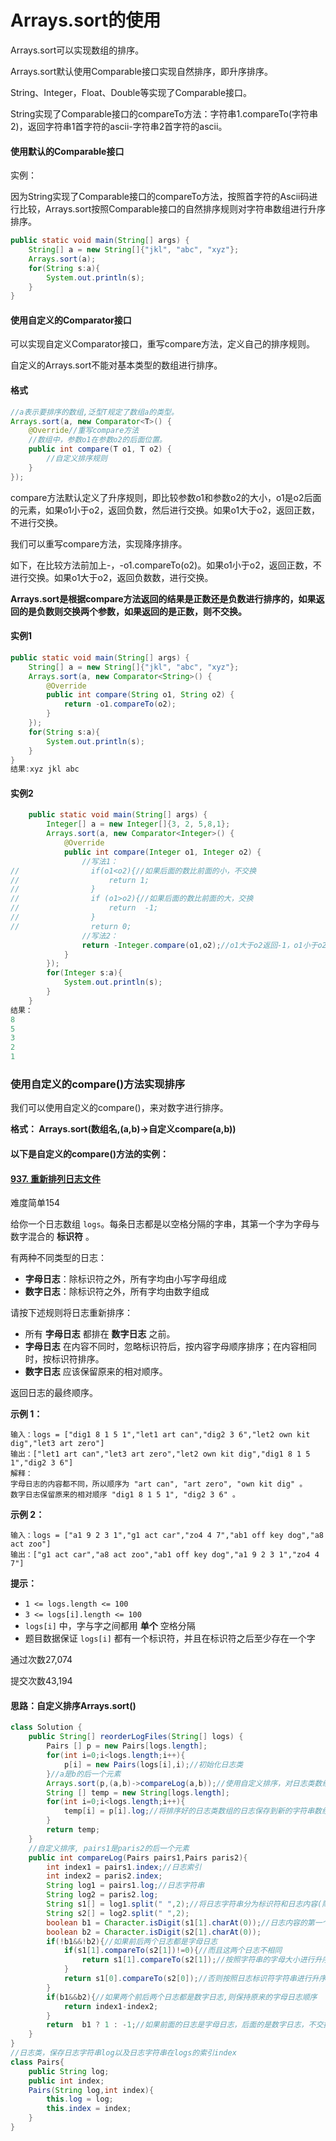 # Arrays.sort的使用

Arrays.sort可以实现数组的排序。

Arrays.sort默认使用Comparable接口实现自然排序，即升序排序。

String、Integer，Float、Double等实现了Comparable接口。

String实现了Comparable接口的compareTo方法：字符串1.compareTo(字符串2)，返回字符串1首字符的ascii-字符串2首字符的ascii。

#### 使用默认的Comparable接口

实例：

​		因为String实现了Comparable接口的compareTo方法，按照首字符的Ascii码进行比较，Arrays.sort按照Comparable接口的自然排序规则对字符串数组进行升序排序。

```java
public static void main(String[] args) {
    String[] a = new String[]{"jkl", "abc", "xyz"};
    Arrays.sort(a);
    for(String s:a){
        System.out.println(s);
    }
}
```

#### 使用自定义的Comparator接口

可以实现自定义Comparator接口，重写compare方法，定义自己的排序规则。

自定义的Arrays.sort不能对基本类型的数组进行排序。

#### 格式

```java
//a表示要排序的数组,泛型T规定了数组a的类型。
Arrays.sort(a, new Comparator<T>() {
    @Override//重写compare方法
    //数组中，参数o1在参数o2的后面位置。
    public int compare(T o1, T o2) {
        //自定义排序规则
    }
});
```

​	compare方法默认定义了升序规则，即比较参数o1和参数o2的大小，o1是o2后面的元素，如果o1小于o2，返回负数，然后进行交换。如果o1大于o2，返回正数，不进行交换。

我们可以重写compare方法，实现降序排序。

如下，在比较方法前加上-，-o1.compareTo(o2)。如果o1小于o2，返回正数，不进行交换。如果o1大于o2，返回负数数，进行交换。

**Arrays.sort是根据compare方法返回的结果是正数还是负数进行排序的，如果返回的是负数则交换两个参数，如果返回的是正数，则不交换。**

#### 实例1

```java
public static void main(String[] args) {
    String[] a = new String[]{"jkl", "abc", "xyz"};
    Arrays.sort(a, new Comparator<String>() {
        @Override
        public int compare(String o1, String o2) {
            return -o1.compareTo(o2);
        }
    });
    for(String s:a){
        System.out.println(s);
    }
}
结果:xyz jkl abc
```

#### 实例2

```java
    public static void main(String[] args) {
        Integer[] a = new Integer[]{3, 2, 5,8,1};
        Arrays.sort(a, new Comparator<Integer>() {
            @Override
            public int compare(Integer o1, Integer o2) {
                //写法1：
//                if(o1<o2){//如果后面的数比前面的小，不交换
//                    return 1;
//                }
//                if (o1>o2){//如果后面的数比前面的大，交换
//                    return  -1;
//                }
//                return 0;
                //写法2：
                return -Integer.compare(o1,o2);//o1大于o2返回-1，o1小于o2返回1
            }
        });
        for(Integer s:a){
            System.out.println(s);
        }
    }
结果：
8
5
3
2
1

```

### 使用自定义的compare()方法实现排序

我们可以使用自定义的compare()，来对数字进行排序。

**格式： Arrays.sort(数组名,(a,b)->自定义compare(a,b))**



#### 以下是自定义的compare()方法的实例：

#### [937. 重新排列日志文件](https://leetcode-cn.com/problems/reorder-data-in-log-files/)

难度简单154

给你一个日志数组 `logs`。每条日志都是以空格分隔的字串，其第一个字为字母与数字混合的 **标识符** 。

有两种不同类型的日志：

- **字母日志**：除标识符之外，所有字均由小写字母组成
- **数字日志**：除标识符之外，所有字均由数字组成

请按下述规则将日志重新排序：

- 所有 **字母日志** 都排在 **数字日志** 之前。
- **字母日志** 在内容不同时，忽略标识符后，按内容字母顺序排序；在内容相同时，按标识符排序。
- **数字日志** 应该保留原来的相对顺序。

返回日志的最终顺序。

 

**示例 1：**

```
输入：logs = ["dig1 8 1 5 1","let1 art can","dig2 3 6","let2 own kit dig","let3 art zero"]
输出：["let1 art can","let3 art zero","let2 own kit dig","dig1 8 1 5 1","dig2 3 6"]
解释：
字母日志的内容都不同，所以顺序为 "art can", "art zero", "own kit dig" 。
数字日志保留原来的相对顺序 "dig1 8 1 5 1", "dig2 3 6" 。
```

**示例 2：**

```
输入：logs = ["a1 9 2 3 1","g1 act car","zo4 4 7","ab1 off key dog","a8 act zoo"]
输出：["g1 act car","a8 act zoo","ab1 off key dog","a1 9 2 3 1","zo4 4 7"]
```

 

**提示：**

- `1 <= logs.length <= 100`
- `3 <= logs[i].length <= 100`
- `logs[i]` 中，字与字之间都用 **单个** 空格分隔
- 题目数据保证 `logs[i]` 都有一个标识符，并且在标识符之后至少存在一个字

通过次数27,074

提交次数43,194

#### 思路：自定义排序Arrays.sort()

```java
class Solution {
    public String[] reorderLogFiles(String[] logs) {
        Pairs [] p = new Pairs[logs.length];
        for(int i=0;i<logs.length;i++){
            p[i] = new Pairs(logs[i],i);//初始化日志类
        }//a是b的后一个元素
        Arrays.sort(p,(a,b)->compareLog(a,b));//使用自定义排序，对日志类数组进行排序
        String [] temp = new String[logs.length];
        for(int i=0;i<logs.length;i++){
            temp[i] = p[i].log;//将排序好的日志类数组的日志保存到新的字符串数组
        }
        return temp;
    }
    //自定义排序, pairs1是paris2的后一个元素
    public int compareLog(Pairs pairs1,Pairs paris2){
        int index1 = pairs1.index;//日志索引
        int index2 = paris2.index;
        String log1 = pairs1.log;//日志字符串
        String log2 = paris2.log;
        String s1[] = log1.split(" ",2);//将日志字符串分为标识符和日志内容(除了标识符部分)
        String s2[] = log2.split(" ",2);
        boolean b1 = Character.isDigit(s1[1].charAt(0));//日志内容的第一个字符是否为数字
        boolean b2 = Character.isDigit(s2[1].charAt(0));
        if(!b1&&!b2){//如果前后两个日志都是字母日志
            if(s1[1].compareTo(s2[1])!=0){//而且这两个日志不相同
                return s1[1].compareTo(s2[1]);//按照字符串的字母大小进行升序排序
            }
            return s1[0].compareTo(s2[0]);//否则按照日志标识符字符串进行升序排序
        }
        if(b1&&b2){//如果两个前后两个日志都是数字日志,则保持原来的字母日志顺序
            return index1-index2;
        }
        return  b1 ? 1 : -1;//如果前面的日志是字母日志，后面的是数字日志，不交换；否则交换
    }
}
//日志类，保存日志字符串log以及日志字符串在logs的索引index
class Pairs{
    public String log;
    public int index;
    Pairs(String log,int index){
        this.log = log;
        this.index = index;
    }
}
```



